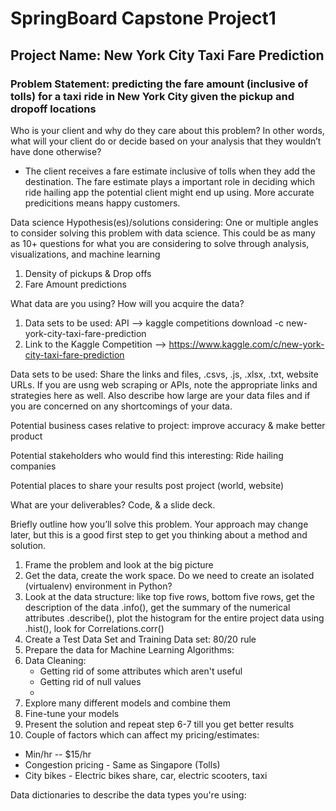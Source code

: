 # SpringBoard Capstone Project1

## Project Name: New York City Taxi Fare Prediction

### Problem Statement: predicting the fare amount (inclusive of tolls) for a taxi ride in New York City given the pickup and dropoff locations

Who is your client and why do they care about this problem? In other words, what will your client do or decide based on your analysis that they wouldn’t have done otherwise?
 - The client receives a fare estimate inclusive of tolls when they add the destination. The fare estimate plays a important role in deciding which ride hailing app the potential client might end up using. More accurate predicitions means happy customers.

Data science Hypothesis(es)/solutions considering: One or multiple angles to consider solving this problem with data science. This could be as many as 10+ questions for what you are considering to solve through analysis, visualizations, and machine learning

 1) Density of pickups & Drop offs
 2) Fare Amount predictions

What data are you using? How will you acquire the data?
 1) Data sets to be used: API --> kaggle competitions download -c new-york-city-taxi-fare-prediction
 2) Link to the Kaggle Competition --> https://www.kaggle.com/c/new-york-city-taxi-fare-prediction

Data sets to be used: Share the links and files, .csvs, .js, .xlsx, .txt, website URLs. If you are usng web scraping or APIs, note the appropriate links and strategies here as well. Also describe how large are your data files and if you are concerned on any shortcomings of your data.

Potential business cases relative to project: improve accuracy & make better product

Potential stakeholders who would find this interesting: Ride hailing companies

Potential places to share your results post project (world, website)

What are your deliverables? Code, & a slide deck.

Briefly outline how you’ll solve this problem. Your approach may change later, but this is a good first step to get you thinking about a method and solution.

1) Frame the problem and look at the big picture
2) Get the data, create the work space. Do we need to create an isolated (virtualenv) environment in Python? 
3) Look at the data structure: like top five rows, bottom five rows, get the description of the data .info(), get the summary of the numerical attributes .describe(), plot the histogram for the entire project data using .hist(), look for Correlations.corr()
4) Create a Test Data Set and Training Data set: 80/20 rule
5) Prepare the data for Machine Learning Algorithms:
6) Data Cleaning:
   - Getting rid of some attributes which aren't useful
   - Getting rid of null values
   - <Adding more here>
7) Explore many different models and combine them
8) Fine-tune your models
9) Present the solution and repeat step 6-7 till you get better results 
10) Couple of factors which can affect my pricing/estimates:
   - Min/hr -- $15/hr
   - Congestion pricing - Same as Singapore (Tolls)
   - City bikes - Electric bikes share, car, electric scooters, taxi 

Data dictionaries to describe the data types you're using: 


